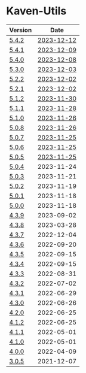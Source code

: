 # Kaven-Utils

| Version | Date |
|---|---|
| [5.4.2](5.4.2) | [2023-12-12](# "2023-12-12T00:13:17.852Z") |
| [5.4.1](5.4.1) | [2023-12-09](# "2023-12-09T00:34:49.003Z") |
| [5.4.0](5.4.0) | [2023-12-08](# "2023-12-08T12:08:56.605Z") |
| [5.3.0](5.3.0) | [2023-12-03](# "2023-12-03T06:58:18.826Z") |
| [5.2.2](5.2.2) | [2023-12-02](# "2023-12-02T06:06:59.874Z") |
| [5.2.1](5.2.1) | [2023-12-02](# "2023-12-02T04:49:06.424Z") |
| [5.1.2](5.1.2) | [2023-11-30](# "2023-11-30T12:23:23.387Z") |
| [5.1.1](5.1.1) | [2023-11-28](# "2023-11-28T11:51:48.791Z") |
| [5.1.0](5.1.0) | [2023-11-26](# "2023-11-26T01:54:49.888Z") |
| [5.0.8](5.0.8) | [2023-11-26](# "2023-11-26T00:34:04.194Z") |
| [5.0.7](5.0.7) | [2023-11-25](# "2023-11-25T16:18:06.244Z") |
| [5.0.6](5.0.6) | [2023-11-25](# "2023-11-25T08:15:29.630Z") |
| [5.0.5](5.0.5) | [2023-11-25](# "2023-11-25T03:52:28.637Z") |
| [5.0.4](5.0.4) | 2023-11-24 |
| [5.0.3](5.0.3) | 2023-11-21 |
| [5.0.2](5.0.2) | 2023-11-19 |
| [5.0.1](5.0.1) | 2023-11-18 |
| [5.0.0](5.0.0) | 2023-11-18 |
| [4.3.9](4.3.9) | 2023-09-02 |
| [4.3.8](4.3.8) | 2023-03-28 |
| [4.3.7](4.3.7) | 2022-12-04 |
| [4.3.6](4.3.6) | 2022-09-20 |
| [4.3.5](4.3.5) | 2022-09-15 |
| [4.3.4](4.3.4) | 2022-09-15 |
| [4.3.3](4.3.3) | 2022-08-31 |
| [4.3.2](4.3.2) | 2022-07-02 |
| [4.3.1](4.3.1) | 2022-06-29 |
| [4.3.0](4.3.0) | 2022-06-26 |
| [4.2.0](4.2.0) | 2022-06-25 |
| [4.1.2](4.1.2) | 2022-06-25 |
| [4.1.1](4.1.1) | 2022-05-01 |
| [4.1.0](4.1.0) | 2022-05-01 |
| [4.0.0](4.0.0) | 2022-04-09 |
| [3.0.5](3.0.5) | 2021-12-07 |
